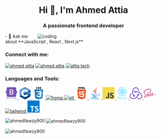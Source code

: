 <h1 align="center">Hi 👋, I'm Ahmed Attia</h1>
<h3 align="center">A passionate frontend developer</h3>
<img align="right" alt="coding" width="400" src="https://www.bing.com/images/search?view=detailV2&ccid=TC96MdGb&id=0C72DFB29254598E72B0C005AD1269240DCCF085&thid=OIP.TC96MdGbvpyUX083UrCCEAHaEC&mediaurl=https%3a%2f%2fcdni.iconscout.com%2fillustration%2fpremium%2fthumb%2fcoding-project-1884980-1597918.png&cdnurl=https%3a%2f%2fth.bing.com%2fth%2fid%2fR.4c2f7a31d19bbe9c945f4f3752b08210%3frik%3dhfDMDSRpEq0FwA%26pid%3dImgRaw%26r%3d0&exph=450&expw=825&q=Coder+PNG&simid=608000402740748118&FORM=IRPRST&ck=5CD26C1C7EEA37EB1B4B6531CAD22CA3&selectedIndex=21" />
- 💬 Ask me about **JavaScript , React , Next.js**

<h3 align="left">Connect with me:</h3>
<p align="left">
<a href="https://linkedin.com/in/ahmed attia" target="blank"><img align="center" src="https://raw.githubusercontent.com/rahuldkjain/github-profile-readme-generator/master/src/images/icons/Social/linked-in-alt.svg" alt="ahmed attia" height="30" width="40" /></a>
<a href="https://fb.com/ahmed attia" target="blank"><img align="center" src="https://raw.githubusercontent.com/rahuldkjain/github-profile-readme-generator/master/src/images/icons/Social/facebook.svg" alt="ahmed attia" height="30" width="40" /></a>
<a href="https://www.youtube.com/c/attia tech" target="blank"><img align="center" src="https://raw.githubusercontent.com/rahuldkjain/github-profile-readme-generator/master/src/images/icons/Social/youtube.svg" alt="attia tech" height="30" width="40" /></a>
</p>

<h3 align="left">Languages and Tools:</h3>
<p align="left"> <a href="https://getbootstrap.com" target="_blank" rel="noreferrer"> <img src="https://raw.githubusercontent.com/devicons/devicon/master/icons/bootstrap/bootstrap-plain-wordmark.svg" alt="bootstrap" width="40" height="40"/> </a> <a href="https://www.w3schools.com/cpp/" target="_blank" rel="noreferrer"> <img src="https://raw.githubusercontent.com/devicons/devicon/master/icons/cplusplus/cplusplus-original.svg" alt="cplusplus" width="40" height="40"/> </a> <a href="https://www.w3schools.com/css/" target="_blank" rel="noreferrer"> <img src="https://raw.githubusercontent.com/devicons/devicon/master/icons/css3/css3-original-wordmark.svg" alt="css3" width="40" height="40"/> </a> <a href="https://www.figma.com/" target="_blank" rel="noreferrer"> <img src="https://www.vectorlogo.zone/logos/figma/figma-icon.svg" alt="figma" width="40" height="40"/> </a> <a href="https://git-scm.com/" target="_blank" rel="noreferrer"> <img src="https://www.vectorlogo.zone/logos/git-scm/git-scm-icon.svg" alt="git" width="40" height="40"/> </a> <a href="https://www.w3.org/html/" target="_blank" rel="noreferrer"> <img src="https://raw.githubusercontent.com/devicons/devicon/master/icons/html5/html5-original-wordmark.svg" alt="html5" width="40" height="40"/> </a> <a href="https://www.java.com" target="_blank" rel="noreferrer"> <img src="https://raw.githubusercontent.com/devicons/devicon/master/icons/java/java-original.svg" alt="java" width="40" height="40"/> </a> <a href="https://developer.mozilla.org/en-US/docs/Web/JavaScript" target="_blank" rel="noreferrer"> <img src="https://raw.githubusercontent.com/devicons/devicon/master/icons/javascript/javascript-original.svg" alt="javascript" width="40" height="40"/> </a> <a href="https://reactjs.org/" target="_blank" rel="noreferrer"> <img src="https://raw.githubusercontent.com/devicons/devicon/master/icons/react/react-original-wordmark.svg" alt="react" width="40" height="40"/> </a> <a href="https://redux.js.org" target="_blank" rel="noreferrer"> <img src="https://raw.githubusercontent.com/devicons/devicon/master/icons/redux/redux-original.svg" alt="redux" width="40" height="40"/> </a> <a href="https://sass-lang.com" target="_blank" rel="noreferrer"> <img src="https://raw.githubusercontent.com/devicons/devicon/master/icons/sass/sass-original.svg" alt="sass" width="40" height="40"/> </a> <a href="https://tailwindcss.com/" target="_blank" rel="noreferrer"> <img src="https://www.vectorlogo.zone/logos/tailwindcss/tailwindcss-icon.svg" alt="tailwind" width="40" height="40"/> </a> <a href="https://www.typescriptlang.org/" target="_blank" rel="noreferrer"> <img src="https://raw.githubusercontent.com/devicons/devicon/master/icons/typescript/typescript-original.svg" alt="typescript" width="40" height="40"/> </a> </p>

<p><img align="left" src="https://github-readme-stats.vercel.app/api/top-langs?username=ahmedfawzy900&show_icons=true&locale=en&layout=compact" alt="ahmedfawzy900" /></p>

<p>&nbsp;<img align="center" src="https://github-readme-stats.vercel.app/api?username=ahmedfawzy900&show_icons=true&locale=en" alt="ahmedfawzy900" /></p>

<p><img align="center" src="https://github-readme-streak-stats.herokuapp.com/?user=ahmedfawzy900&" alt="ahmedfawzy900" /></p>
